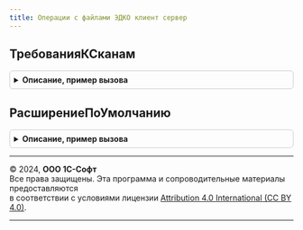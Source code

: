 ```yaml
---
title: Операции с файлами ЭДКО клиент сервер
---
```



## ТребованияКСканам
<details style="margin: 1em 0; padding: 0.5em; border: 1px solid #ccc; border-radius: 6px;">

<summary style="font-weight: bold; cursor: pointer;">Описание, пример вызова</summary>

```bsl

// Параметры метода ОбработатьКартинки
Функция ТребованияКСканам() Экспорт
```

Пример вызова
```bsl
Результат = ОперацииСФайламиЭДКОКлиентСервер.ТребованияКСканам() 
```
</details>

## РасширениеПоУмолчанию
<details style="margin: 1em 0; padding: 0.5em; border: 1px solid #ccc; border-radius: 6px;">

<summary style="font-weight: bold; cursor: pointer;">Описание, пример вызова</summary>

```bsl

Функция РасширениеПоУмолчанию() Экспорт
```

Пример вызова
```bsl
Результат = ОперацииСФайламиЭДКОКлиентСервер.РасширениеПоУмолчанию() 
```
</details>

---

© 2024, **ООО 1С-Софт**  
Все права защищены. Эта программа и сопроводительные материалы предоставляются  
в соответствии с условиями лицензии [Attribution 4.0 International (CC BY 4.0)](https://creativecommons.org/licenses/by/4.0/legalcode).

---
